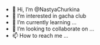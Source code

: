 - 👋 Hi, I’m @NastyaChurkina
- 👀 I’m interested in gacha club
- 🌱 I’m currently learning ...
- 💞️ I’m looking to collaborate on ...
- 📫 How to reach me ...

<!---
NastyaChurkina/NastyaChurkina is a ✨ special ✨ repository because its `README.md` (this file) appears on your GitHub profile.
You can click the Preview link to take a look at your changes.
--->
